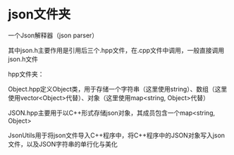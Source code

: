 # json文件夹

一个Json解释器（json parser）



其中json.h主要作用是引用后三个.hpp文件，在.cpp文件中调用，一般直接调用json.h文件



hpp文件夹：

Object.hpp定义Object类，用于存储一个字符串（这里使用string）、数组（这里使用vector\<Object\>代替）、对象（这里使用map\<string, Object\>代替）

JSON.hpp主要用于以C++形式存储json对象，其成员包含一个map\<string, Object\>

JsonUtils用于将json文件导入C++程序中，将C++程序中的JSON对象写入json文件，以及JSON字符串的单行化与美化